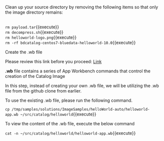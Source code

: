 
Clean up your source directory by removing the following items so that only the image directory remains:

<br>`rm payload.tar`{{execute}}
<br>`rm decompress.sh`{{execute}}
<br>`rm helloworld-logo.png`{{execute}}
<br>`rm -rf bdcatalog-centos7-bluedata-helloworld-10.0`{{execute}}

Create the .wb file

Please review this link before you proceed: [Link](http://docs.bluedata.com/awb34_helloworld-application-build-walkthrough$wb_section_2)

<b>.wb</b> file contains a series of App Workbench commands that control the creation of the Catalog Image

In this step, instead of creating your own .wb file, we will be utilizing the .wb file from the github clone from earlier. 

To use the existing .wb file, please run the following command. 

`cp /tmp/samples/solutions/ImageSamples/helloWorld-auto/helloworld-app.wb ~/src/catalog/helloworld`{{execute}}

To view the content of the .wb file, execute the below command

`cat -n ~/src/catalog/helloworld/helloworld-app.wb`{{execute}}




